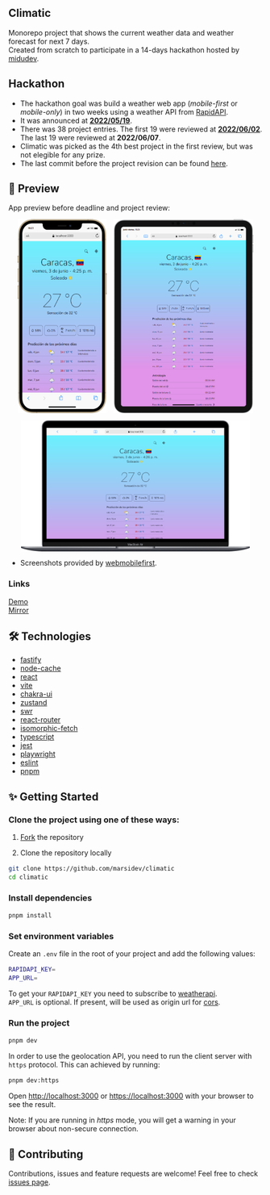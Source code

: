## Climatic
Monorepo project that shows the current weather data and weather forecast for next 7 days. <br />
Created from scratch to participate in a 14-days hackathon hosted by [midudev](https://www.github.com/midudev).

## Hackathon
- The hackathon goal was build a weather web app (*mobile-first* or *mobile-only*) in two weeks using a weather API from [RapidAPI](https://rapidapi.com).
- It was announced at **[2022/05/19](https://www.twitch.tv/videos/1488279878)**.
- There was 38 project entries. The first 19 were reviewed at **[2022/06/02](https://www.twitch.tv/videos/1315914232)**. The last 19 were reviewed at **2022/06/07**.
- Climatic was picked as the 4th best project in the first review, but was not elegible for any prize.
- The last commit before the project revision can be found [here](https://github.com/marsidev/climatic/tree/5d42530432663b8d30fe57047ee51e742d508851).

## 🚀 Preview
App preview before deadline and project review: <br />
<div style="display:flex; flex-direction:column; text-align:center; align-items:center; gap:1em;">
  <div style="display:flex; gap:1em; justify-content:center;">
    <img src="preview/preview-1.png" alt="Preview of Climatic on an iPhone 12 PRO MAX" width="35%"/>
    <img src="preview/preview-2.png" alt="Preview of Climatic on an iPad PRO 11" width="55%"/>
  </div>
  <img src="preview/preview-3.png" alt="Preview of Climatic on a Mackbook Air" width="90%"/>
</div>

- Screenshots provided by [webmobilefirst](https://www.webmobilefirst.com/en/).

### Links
<a href="https://climatic.onrender.com" target="_blank" rel="noopener" title="Climatic">Demo</a>
<br />
<a href="https://climatic-production.up.railway.app" target="_blank" rel="noopener" title="Climatic">Mirror</a>

## 🛠️ Technologies
- [fastify](https://github.com/fastify/fastify)
- [node-cache](https://github.com/node-cache/node-cache)
- [react](https://github.com/facebook/react)
- [vite](https://github.com/vitejs/vite)
- [chakra-ui](https://github.com/chakra-ui/chakra-ui)
- [zustand](https://github.com/pmndrs/zustand)
- [swr](https://github.com/vercel/swr)
- [react-router](https://reactrouter.com)
- [isomorphic-fetch](https://github.com/matthew-andrews/isomorphic-fetch)
- [typescript](https://github.com/microsoft/TypeScript)
- [jest](https://github.com/facebook/jest)
- [playwright](https://github.com/microsoft/playwright)
- [eslint](https://github.com/eslint/eslint)
- [pnpm](https://github.com/pnpm/pnpm)

## ✨ Getting Started

### Clone the project using one of these ways:
1. [Fork](https://github.com/marsidev/climatic/fork) the repository

2. Clone the repository locally
```bash
git clone https://github.com/marsidev/climatic
cd climatic
```

### Install dependencies
```bash
pnpm install
```

### Set environment variables
Create an `.env` file in the root of your project and add the following values:
```bash
RAPIDAPI_KEY=
APP_URL=
```

To get your `RAPIDAPI_KEY` you need to subscribe to [weatherapi](https://rapidapi.com/weatherapi/api/weatherapi-com/). <br />
`APP_URL` is optional. If present, will be used as origin url for [cors](https://github.com/fastify/fastify-cors).

### Run the project
```bash
pnpm dev
```

In order to use the geolocation API, you need to run the client server with `https` protocol. This can achieved by running:
```bash
pnpm dev:https
```

Open [http://localhost:3000](http://localhost:3000) or [https://localhost:3000](https://localhost:3000) with your browser to see the result.

Note: If you are running in *https* mode, you will get a warning in your browser about non-secure connection.

## 🤝 Contributing
Contributions, issues and feature requests are welcome!
Feel free to check [issues page](https://github.com/marsidev/climatic/issues).
